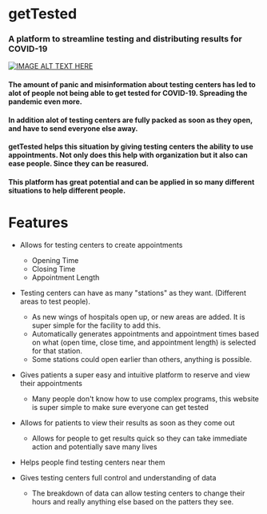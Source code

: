 # getTested
### A platform to streamline testing and distributing results for COVID-19
[![IMAGE ALT TEXT HERE](https://img.youtube.com/vi/ADQCWBACkAk/0.jpg)](https://www.youtube.com/watch?v=ADQCWBACkAk)

#### The amount of panic and misinformation about testing centers has led to alot of people not being able to get tested for COVID-19. Spreading the pandemic even more.

#### In addition alot of testing centers are fully packed as soon as they open, and have to send everyone else away. 

#### getTested helps this situation by giving testing centers the ability to use appointments. Not only does this help with organization but it also can ease people. Since they can be reasured. 

#### This platform has great potential and can be applied in so many different situations to help different people.
# Features
*  Allows for testing centers to  create appointments
	*  Opening Time
	*  Closing Time
	*  Appointment Length

* Testing centers can have as many "stations" as they want. (Different areas to test people).
	* As new wings of hospitals open up, or new areas are added. It is  super simple for the facility to add this.
	* Automatically generates appointments and appointment times based on what (open time, close time, and appointment length) is selected for that station. 
	* Some stations could open earlier than others, anything is possible.

* Gives patients a super easy and intuitive platform to reserve and view their appointments
 	* Many people don't know how to use complex programs, this website is super simple to make sure everyone can get tested

* Allows for patients to view their results as soon as they come out
 	* Allows for people to get results quick so they can take immediate action and potentially save many lives

*  Helps people find testing centers near them
*  Gives testing centers full control and understanding of data
 	* The breakdown of data can allow testing centers to change their hours and really anything else based on the patters they see.    
 
